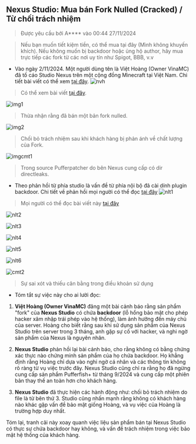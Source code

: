## Nexus Studio: Mua bán Fork Nulled (Cracked) / Từ chối trách nhiệm
> Được yêu cầu bởi A**** vào 00:44 27/11/2024

> Nếu bạn muốn tiết kiệm tiền, có thể mua tại đây (Mình không khuyến khích). Nếu không muốn bị backdoor hoặc ủng hộ author, hãy mua trực tiếp các fork từ các nơi uy tín như Spigot, BBB, v.v

- Vào ngày 2/11/2024. Một người dùng tên là Việt Hoàng (Owner VinaMC) đã tố cáo Studio Nexus trên một cộng đồng Minecraft tại Việt Nam. Chi tiết bài viết có thể xem [tại đây](https://web.archive.org/web/20241127014937/https://www.facebook.com/groups/giaoluukienthucmc/permalink/3467499650226503/?rdid=CHnjXqYpcVH6Owhv&share_url=https%3A%2F%2Fwww.facebook.com%2Fshare%2Fp%2F1BBFNzBJSy%2F). 
![nvh](https://files.asakacloud.vn/share/list-of-shame/nexus/nvh0.png)
>Có thể xem bài viết [tại đây](https://www.facebook.com/groups/giaoluukienthucmc/permalink/3467499650226503/).

![img1](https://files.asakacloud.vn/share/list-of-shame/nexus/fb_img1.png)
> Thừa nhận rằng đã bán một bản fork nulled.

![img2](https://files.asakacloud.vn/share/list-of-shame/nexus/fb_img2.png)
> Chối bỏ trách nhiệm sau khi khách hàng bị phản ánh về chất lượng của Fork.

![imgcmt1](https://files.asakacloud.vn/share/list-of-shame/nexus/fb_cmt1.png)
> Trong source Pufferpatcher do bên Nexus cung cấp có dir directleaks.

- Theo phản hồi từ phía studio là vấn đề từ phía nội bộ đã cài dính plugin backdoor. Chi tiết về phản hồi mọi người có thể đọc [tại đây](https://web.archive.org/web/20241127021015/https://www.facebook.com/groups/giaoluukienthucmc/permalink/3467551310221337/)
![nlt1](https://files.asakacloud.vn/share/list-of-shame/nexus/nlt1.png)
> Mọi người có thể đọc bài viết này [tại đây](https://www.facebook.com/groups/giaoluukienthucmc/permalink/3467551310221337/)

![nlt2](https://files.asakacloud.vn/share/list-of-shame/nexus/nlt2.png)

![nlt3](https://files.asakacloud.vn/share/list-of-shame/nexus/nlt3.png)

![nlt4](https://files.asakacloud.vn/share/list-of-shame/nexus/nlt4.png)

![nlt5](https://files.asakacloud.vn/share/list-of-shame/nexus/nlt5.png)

![nlt6](https://files.asakacloud.vn/share/list-of-shame/nexus/nlt6.png)

![cmt2](https://files.asakacloud.vn/share/list-of-shame/nexus/fb_imgcmt2.png)
> Sự sai xót và thiếu cân bằng trong điều khoản sử dụng

-  Tóm tắt sự việc này cho ai lười đọc:

1. **Việt Hoàng (Owner VinaMC)** đăng một bài cảnh báo rằng sản phẩm "fork" của **Nexus Studio** có chứa **backdoor** (lỗ hổng bảo mật cho phép hacker xâm nhập trái phép vào hệ thống), làm ảnh hưởng đến máy chủ của server. Hoàng cho biết rằng sau khi sử dụng sản phẩm của Nexus Studio trên server trong 3 tháng, anh gặp sự cố với hacker, và nghi ngờ sản phẩm của Nexus là nguyên nhân.

2. **Nexus Studio** phản hồi lại bài cảnh báo, cho rằng không có bằng chứng xác thực nào chứng minh sản phẩm của họ chứa backdoor. Họ khẳng định rằng Hoàng chỉ dựa vào nghi ngờ cá nhân và các thông tin không rõ ràng từ vụ việc trước đây. Nexus Studio cũng chỉ ra rằng họ đã ngừng cung cấp sản phẩm Pufferfish+ từ tháng 9/2024 và cung cấp một phiên bản thay thế an toàn hơn cho khách hàng.

3. **Nexus Studio** đã thực hiện các hành động như: chối bỏ trách nhiệm do file là từ bên thứ 3. Studio cũng nhấn mạnh rằng không có khách hàng nào khác gặp vấn đề bảo mật giống Hoàng, và vụ việc của Hoàng là trường hợp duy nhất.

Tóm lại, tranh cãi này xoay quanh việc liệu sản phẩm bán tại Nexus Studio có thực sự chứa backdoor hay không, và vấn đề trách nhiệm trong việc bảo mật hệ thống của khách hàng.